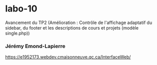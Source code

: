 # labo-10
Avancement du TP2 (Amélioration : Contrôle de l'affichage adaptatif du sidebar, du footer et les descriptions de cours et projets (modèle single.php))
### Jérémy Emond-Lapierre
https://e1952173.webdev.cmaisonneuve.qc.ca/InterfaceWeb/
